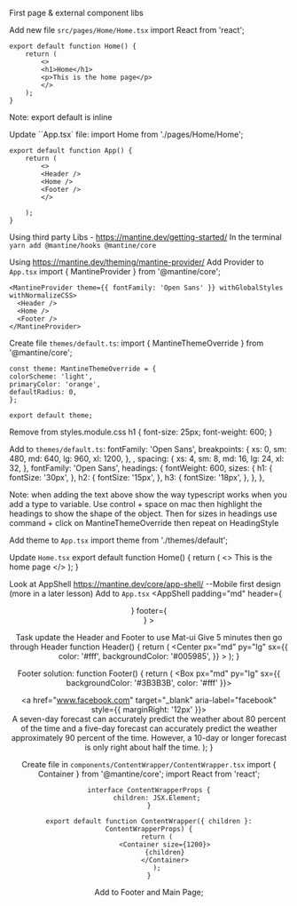 First page & external component libs

Add new file `src/pages/Home/Home.tsx`
    import React from 'react';

    export default function Home() {
        return (
            <>
            <h1>Home</h1>
            <p>This is the home page</p>
            </>
        );
    }

Note: export default is inline

Update ``App.tsx` file:
    import Home from './pages/Home/Home';

    export default function App() {
        return (
            <>
            <Header />
            <Home />
            <Footer />
            </>

        );
    }


Using third party Libs - https://mantine.dev/getting-started/
In the terminal `yarn add @mantine/hooks @mantine/core`

Using https://mantine.dev/theming/mantine-provider/
Add Provider to `App.tsx`
    import { MantineProvider } from '@mantine/core';

    <MantineProvider theme={{ fontFamily: 'Open Sans' }} withGlobalStyles withNormalizeCSS>
      <Header />
      <Home />
      <Footer />
    </MantineProvider>

Create file `themes/default.ts`:
    import { MantineThemeOverride } from '@mantine/core';

    const theme: MantineThemeOverride = {
    colorScheme: 'light',
    primaryColor: 'orange',
    defaultRadius: 0,
    };

    export default theme;

Remove from styles.module.css
    h1 {
        font-size: 25px;
        font-weight: 600;
    }

Add to `themes/default.ts`:
    fontFamily: 'Open Sans',
    breakpoints: {
        xs: 0,
        sm: 480,
        md: 640,
        lg: 960,
        xl: 1200,
    },
    ,
    spacing: {
        xs: 4,
        sm: 8,
        md: 16,
        lg: 24,
        xl: 32,
    },
    fontFamily: 'Open Sans',
    headings: {
        fontWeight: 600,
        sizes: {
            h1: {
                fontSize: '30px',
            },
            h2: {
                fontSize: '15px',
            },
            h3: {
                fontSize: '18px',
            },
        },
    },

Note: when adding the text above show the way typescript works when you add a type to variable. Use control + space on mac then highlight the headings to show the shape of the object. 
Then for sizes in headings use command + click on MantineThemeOverride then repeat on HeadingStyle

Add theme to `App.tsx`
    import theme from './themes/default';
    <MantineProvider theme={theme} withGlobalStyles withNormalizeCSS>

Update `Home.tsx`
    export default function Home() {
    return (
        <>
            <Title order={1}>Home</Title>
            <Text>This is the home page</Text>
        </>
    );
    }

Look at AppShell https://mantine.dev/core/app-shell/ --Mobile first design (more in a later lesson)
Add to `App.tsx`
    <MantineProvider theme={defaultTheme} withGlobalStyles withNormalizeCSS>
        <AppShell
            padding="md"
            header={<Header />}
            footer={<Footer />}
        >
            <Home />
        </AppShell>
    </MantineProvider>

Task update the Header and Footer to use Mat-ui
Give 5 minutes then go through Header
    function Header() {
        return (
            <Center
                px="md"
                py="lg"
                sx={{
                    color: '#fff',
                    backgroundColor: '#005985',
                }}
            >
                <FontAwesomeIcon icon={faEarth} size="2x" />
                <Title pl="sm">How is the weather?</Title>
            </Center>
        );
    }

Footer solution:
    function Footer() {
        return (
            <Box px="md" py="lg" sx={{ backgroundColor: '#3B3B3B', color: '#fff' }}>
            <Center>
                <a href="www.facebook.com" target="_blank" aria-label="facebook" style={{ marginRight: '12px' }}>
                <FontAwesomeIcon icon={faFacebook} size="2x" color="#fff" />
                </a>
                <a href="www.twitter.com" target="_blank" aria-label="twitter">
                <FontAwesomeIcon icon={faTwitter} size="2x" color="#fff" />
                </a>
            </Center>
            <Text pt="md">
                A seven-day forecast can accurately predict the weather about 80 percent of the time
                and a five-day forecast can accurately predict the weather approximately 90 percent
                of the time. However, a 10-day or longer forecast is only right about half the time.
            </Text>
            </Box>
        );
    }

Create file in `components/ContentWrapper/ContentWrapper.tsx`
    import { Container } from '@mantine/core';
    import React from 'react';

    interface ContentWrapperProps {
        children: JSX.Element;
    }

    export default function ContentWrapper({ children }: ContentWrapperProps) {
        return (
            <Container size={1200}>
            {children}
            </Container>
        );
    }

Add to Footer and Main Page;